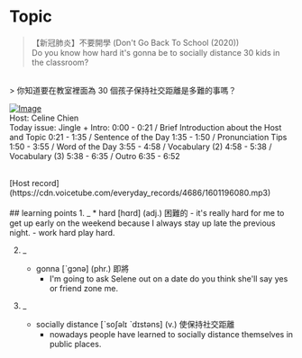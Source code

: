 # Topic

> 【新冠肺炎】不要開學 (Don't Go Back To School (2020)) <br>
> Do you know how hard it's gonna be to socially distance 30 kids in the classroom?
 <br>
> 你知道要在教室裡面為 30 個孩子保持社交距離是多難的事嗎？

 <br>

[![Image](https://cdn.voicetube.com/assets/thumbnails/BKFSGIamq2A.jpg)](https://www.youtube.com/embed/BKFSGIamq2A?rel=0&showinfo=0&cc_load_policy=0&controls=1&autoplay=1&iv_load_policy=3&playsinline=1&wmode=transparent&start=26&end=32&enablejsapi=1&origin=https://tw.voicetube.com&widgetid=1)<br>
Host: Celine Chien
<br>Today issue: Jingle + Intro: 0:00 - 0:21 / Brief Introduction about the Host and Topic 0:21 - 1:35 / Sentence of the Day 1:35 - 1:50 / Pronunciation Tips 1:50 - 3:55 / Word of the Day 3:55 - 4:58 / Vocabulary (2) 4:58 - 5:38 / Vocabulary (3) 5:38 - 6:35 / Outro 6:35 - 6:52


<br>
[Host record](https://cdn.voicetube.com/everyday_records/4686/1601196080.mp3)
<br><br>
## learning points
1. _
	* hard  [hɑrd] (adj.) 困難的
		- it's really hard for me to get up early on the weekend because I always stay up late the previous night.
		- work hard play hard.

2. _
	* gonna  [ˋgɔnə] (phr.) 即將
		- I'm going to ask Selene out on a date do you think she'll say yes or friend zone me.

3. _
	* socially distance [ˋsoʃəlɪ ˋdɪstəns] (v.) 使保持社交距離
		- nowadays people have learned to socially distance themselves in public places.
